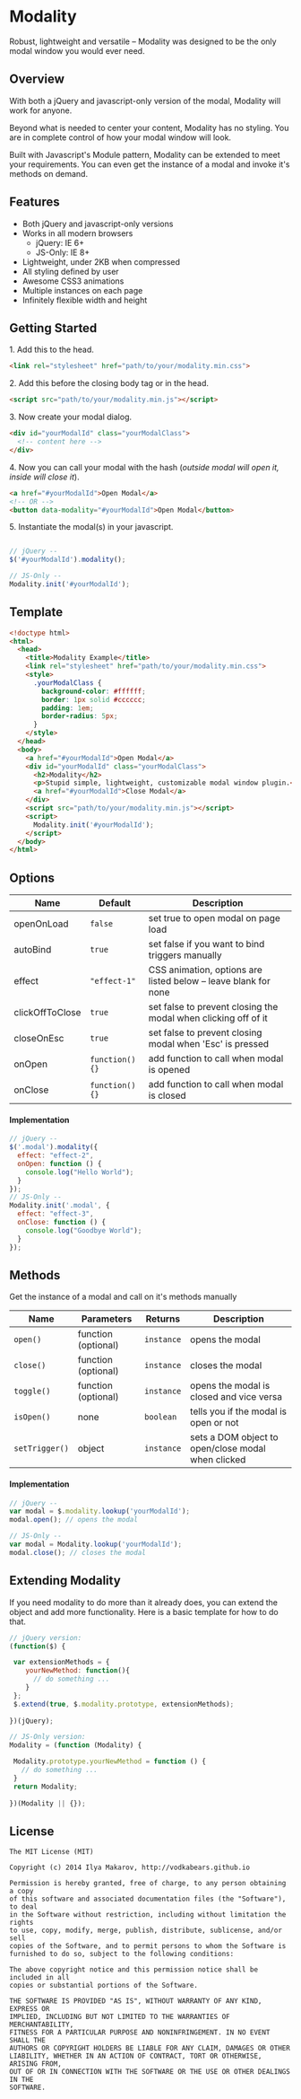 # Modality
Robust, lightweight and versatile &ndash; Modality was designed to be the only modal window you would ever need. 

## Overview
With both a jQuery and javascript-only version of the modal, Modality will work for anyone.

Beyond what is needed to center your content, Modality has no styling. You are in complete control of how your modal window will look. 

Built with Javascript's Module pattern, Modality can be extended to meet your requirements. You can even get the instance of a modal and invoke it's methods on demand. 

## Features
* Both jQuery and javascript-only versions
* Works in all modern browsers 
  * jQuery: IE 6+
  * JS-Only: IE 8+
* Lightweight, under 2KB when compressed
* All styling defined by user
* Awesome CSS3 animations 
* Multiple instances on each page
* Infinitely flexible width and height

## Getting Started
1\. Add this to the head.
```html
<link rel="stylesheet" href="path/to/your/modality.min.css">
```
2\. Add this before the closing body tag or in the head.
```html
<script src="path/to/your/modality.min.js"></script>
```
3\. Now create your modal dialog.
```html
<div id="yourModalId" class="yourModalClass">
  <!-- content here -->
</div>
```
4\. Now you can call your modal with the hash (*outside modal will open it, inside will close it*).
```html
<a href="#yourModalId">Open Modal</a>
<!-- OR -->
<button data-modality="#yourModalId">Open Modal</button>
```

5\. Instantiate the modal(s) in your javascript.
```javascript

// jQuery --
$('#yourModalId').modality();

// JS-Only --
Modality.init('#yourModalId');
```


## Template
```html
<!doctype html>
<html>
  <head>
    <title>Modality Example</title>
    <link rel="stylesheet" href="path/to/your/modality.min.css">
    <style>
      .yourModalClass {
        background-color: #ffffff;
        border: 1px solid #cccccc;
        padding: 1em;
        border-radius: 5px;
      }
    </style>
  </head>
  <body>
    <a href="#yourModalId">Open Modal</a>
    <div id="yourModalId" class="yourModalClass">
      <h2>Modality</h2>
      <p>Stupid simple, lightweight, customizable modal window plugin.</p>
      <a href="#yourModalId">Close Modal</a>
    </div>
    <script src="path/to/your/modality.min.js"></script>
    <script>
      Modality.init('#yourModalId');
    </script>
  </body>
</html>
```


## Options
Name | Default | Description
--- | --- | ---
openOnLoad | `false` | set true to open modal on page load
autoBind | `true` | set false if you want to bind triggers manually
effect | `"effect-1"` | CSS animation, options are listed below &ndash; leave blank for none
clickOffToClose | `true` | set false to prevent closing the modal when clicking off of it
closeOnEsc | `true` | set false to prevent closing modal when 'Esc' is pressed
onOpen | `function(){}` | add function to call when modal is opened
onClose | `function(){}` | add function to call when modal is closed

#### Implementation
```javascript
// jQuery --
$('.modal').modality({
  effect: "effect-2",
  onOpen: function () {
    console.log("Hello World");
  }
});
// JS-Only --
Modality.init('.modal', {
  effect: "effect-3",
  onClose: function () {
    console.log("Goodbye World");
  }
});
```


## Methods
Get the instance of a modal and call on it's methods manually

Name | Parameters | Returns | Description
--- | --- | --- | ---
`open()` | function (optional) | `instance` | opens the modal
`close()` | function (optional) | `instance` | closes the modal
`toggle()` | function (optional) | `instance` | opens the modal is closed and vice versa
`isOpen()` | none | `boolean` | tells you if the modal is open or not
`setTrigger()` | object | `instance` | sets a DOM object to open/close modal when clicked

#### Implementation
```javascript
// jQuery --
var modal = $.modality.lookup('yourModalId');
modal.open(); // opens the modal

// JS-Only --
var modal = Modality.lookup('yourModalId');
modal.close(); // closes the modal
```
## Extending Modality
If you need modality to do more than it already does, you can extend the object and add more functionality. Here is a basic template for how to do that.
```javascript
// jQuery version:
(function($) {

 var extensionMethods = {
    yourNewMethod: function(){
      // do something ...
    }
 };
 $.extend(true, $.modality.prototype, extensionMethods);
 
})(jQuery);

// JS-Only version:
Modality = (function (Modality) {

 Modality.prototype.yourNewMethod = function () {
   // do something ...
 }
 return Modality;
 
})(Modality || {});
```

## License
```
The MIT License (MIT)

Copyright (c) 2014 Ilya Makarov, http://vodkabears.github.io

Permission is hereby granted, free of charge, to any person obtaining a copy
of this software and associated documentation files (the "Software"), to deal
in the Software without restriction, including without limitation the rights
to use, copy, modify, merge, publish, distribute, sublicense, and/or sell
copies of the Software, and to permit persons to whom the Software is
furnished to do so, subject to the following conditions:

The above copyright notice and this permission notice shall be included in all
copies or substantial portions of the Software.

THE SOFTWARE IS PROVIDED "AS IS", WITHOUT WARRANTY OF ANY KIND, EXPRESS OR
IMPLIED, INCLUDING BUT NOT LIMITED TO THE WARRANTIES OF MERCHANTABILITY,
FITNESS FOR A PARTICULAR PURPOSE AND NONINFRINGEMENT. IN NO EVENT SHALL THE
AUTHORS OR COPYRIGHT HOLDERS BE LIABLE FOR ANY CLAIM, DAMAGES OR OTHER
LIABILITY, WHETHER IN AN ACTION OF CONTRACT, TORT OR OTHERWISE, ARISING FROM,
OUT OF OR IN CONNECTION WITH THE SOFTWARE OR THE USE OR OTHER DEALINGS IN THE
SOFTWARE.
```
